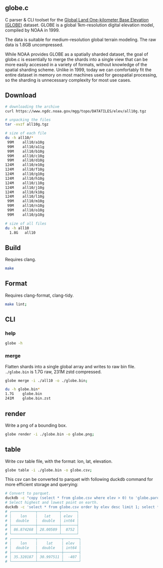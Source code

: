 globe.c
---

C parser & CLI toolset for the [Global Land One-kilometer Base Elevation (GLOBE)](https://www.ngdc.noaa.gov/mgg/topo/report/globedocumentationmanual.pdf) dataset. GLOBE is a global 1km-resolution digital elevation model, compiled by NOAA in 1999.

The data is suitable for medium-resolution global terrain modeling. The raw data is 1.8GB uncompressed.

While NOAA provides GLOBE as a spatially sharded dataset, the goal of globe.c is essentially to merge the shards into a single view that can be more easily accessed in a variety of formats, without knowledge of the spatial sharding scheme. Unlike in 1999, today we can comfortably fit the entire dataset in memory on most machines used for geospatial processing, so the sharding is unnecessary complexity for most use cases.

## Download

```sh
# downloading the archive
curl https://www.ngdc.noaa.gov/mgg/topo/DATATILES/elev/all10g.tgz

# unpacking the files
tar -xvzf all10g.tgz

# size of each file
du -h all10/*
 99M    all10/a10g
 99M    all10/a11g
 99M    all10/b10g
 99M    all10/c10g
 99M    all10/d10g
124M    all10/e10g
124M    all10/f10g
124M    all10/g10g
124M    all10/h10g
124M    all10/i10g
124M    all10/j10g
124M    all10/k10g
124M    all10/l10g
 99M    all10/m10g
 99M    all10/n10g
 99M    all10/o10g
 99M    all10/p10g

# size of all files
du -h all10
  1.8G   all10
```

## Build

Requires clang.

```sh
make
```

## Format

Requires clang-format, clang-tidy.

```sh
make lint;
```

## CLI

### help

```sh
globe -h
```

### merge

Flatten shards into a single global array and writes to raw bin file. `./globe.bin` is 1.7G raw, 231M zstd compressed.

```sh
globe merge -i ./all10 -o ./globe.bin;

du -h globe.bin*
1.7G    globe.bin
241M    globe.bin.zst
```

## render

Write a png of a bounding box.

```sh
globe render -i ./globe.bin -o globe.png;
```

## table

Write csv table file, with the format: lon, lat, elevation.

```sh
globe table -i ./globe.bin -o globe.csv;
```

This csv can be converted to parquet with following duckdb command for more efficient storage and querying:

```sh
# Convert to parquet.
duckdb -c "copy (select * from globe.csv where elev > 0) to 'globe.parquet' (FORMAT PARQUET, COMPRESSION ZSTD, ROW_GROUP_SIZE 100_000)"
# Select highest and lowest point on earth.
duckdb -c 'select * from globe.csv order by elev desc limit 1; select * from globe.csv order by elev asc limit 1;'
# ┌───────────┬──────────┬───────┐
# │    lon    │   lat    │ elev  │
# │  double   │  double  │ int64 │
# ├───────────┼──────────┼───────┤
# │ 86.874268 │ 28.00589 │  8752 │
# └───────────┴──────────┴───────┘
# ┌───────────┬───────────┬───────┐
# │    lon    │    lat    │ elev  │
# │  double   │  double   │ int64 │
# ├───────────┼───────────┼───────┤
# │ 35.320187 │ 30.997511 │  -407 │
# └───────────┴───────────┴───────┘
```